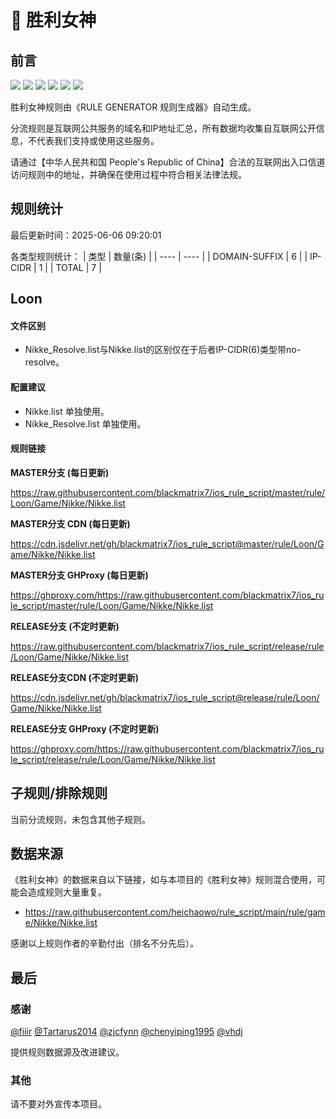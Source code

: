 # 🧸 胜利女神

## 前言

![](https://shields.io/badge/-移除重复规则-ff69b4) ![](https://shields.io/badge/-DOMAIN与DOMAIN--SUFFIX合并-green) ![](https://shields.io/badge/-DOMAIN--SUFFIX间合并-critical) ![](https://shields.io/badge/-DOMAIN与DOMAIN--KEYWORD合并-9cf) ![](https://shields.io/badge/-DOMAIN--SUFFIX与DOMAIN--KEYWORD合并-blue) ![](https://shields.io/badge/-IP--CIDR(6)合并-blueviolet) 

胜利女神规则由《RULE GENERATOR 规则生成器》自动生成。

分流规则是互联网公共服务的域名和IP地址汇总，所有数据均收集自互联网公开信息，不代表我们支持或使用这些服务。

请通过【中华人民共和国 People's Republic of China】合法的互联网出入口信道访问规则中的地址，并确保在使用过程中符合相关法律法规。

## 规则统计

最后更新时间：2025-06-06 09:20:01

各类型规则统计：
| 类型 | 数量(条)  | 
| ---- | ----  |
| DOMAIN-SUFFIX | 6  | 
| IP-CIDR | 1  | 
| TOTAL | 7  | 


## Loon 

#### 文件区别
- Nikke_Resolve.list与Nikke.list的区别仅在于后者IP-CIDR(6)类型带no-resolve。

#### 配置建议
- Nikke.list 单独使用。
- Nikke_Resolve.list 单独使用。

#### 规则链接
**MASTER分支 (每日更新)**

https://raw.githubusercontent.com/blackmatrix7/ios_rule_script/master/rule/Loon/Game/Nikke/Nikke.list

**MASTER分支 CDN (每日更新)**

https://cdn.jsdelivr.net/gh/blackmatrix7/ios_rule_script@master/rule/Loon/Game/Nikke/Nikke.list

**MASTER分支 GHProxy (每日更新)**

https://ghproxy.com/https://raw.githubusercontent.com/blackmatrix7/ios_rule_script/master/rule/Loon/Game/Nikke/Nikke.list

**RELEASE分支 (不定时更新)**

https://raw.githubusercontent.com/blackmatrix7/ios_rule_script/release/rule/Loon/Game/Nikke/Nikke.list

**RELEASE分支CDN (不定时更新)**

https://cdn.jsdelivr.net/gh/blackmatrix7/ios_rule_script@release/rule/Loon/Game/Nikke/Nikke.list

**RELEASE分支 GHProxy (不定时更新)**

https://ghproxy.com/https://raw.githubusercontent.com/blackmatrix7/ios_rule_script/release/rule/Loon/Game/Nikke/Nikke.list

## 子规则/排除规则


当前分流规则，未包含其他子规则。

## 数据来源

《胜利女神》的数据来自以下链接，如与本项目的《胜利女神》规则混合使用，可能会造成规则大量重复。

- https://raw.githubusercontent.com/heichaowo/rule_script/main/rule/game/Nikke/Nikke.list


感谢以上规则作者的辛勤付出（排名不分先后）。

## 最后

### 感谢

[@fiiir](https://github.com/fiiir) [@Tartarus2014](https://github.com/Tartarus2014) [@zjcfynn](https://github.com/zjcfynn) [@chenyiping1995](https://github.com/chenyiping1995) [@vhdj](https://github.com/vhdj)

提供规则数据源及改进建议。

### 其他

请不要对外宣传本项目。